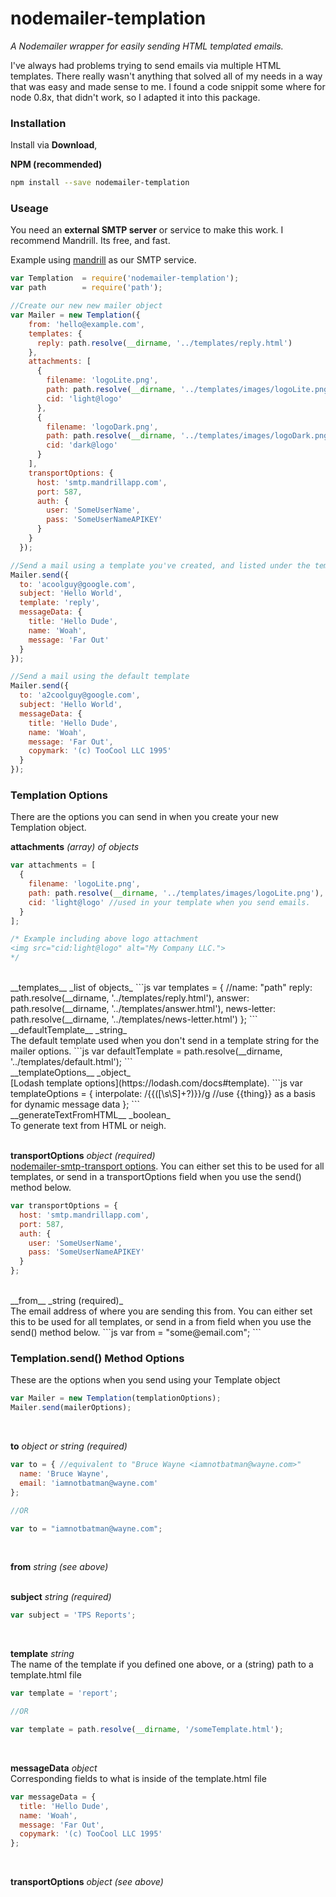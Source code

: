 # nodemailer-templation
_A Nodemailer wrapper for easily sending HTML templated emails._


I've always had problems trying to send emails via multiple HTML templates. There really wasn't anything that solved
all of my needs in a way that was easy and made sense to me. I found a code snippit some where for node 0.8x,
that didn't work, so I adapted it into this package.

### Installation

Install via __Download__,

__NPM (recommended)__
```bash
npm install --save nodemailer-templation
```

### Useage

You need an __external SMTP server__ or service to make this work. I recommend Mandrill. Its free, and fast.

Example using [mandrill](mandrillapp.com) as our SMTP service.
```js
var Templation  = require('nodemailer-templation');
var path        = require('path');

//Create our new new mailer object
var Mailer = new Templation({
    from: 'hello@example.com',
    templates: {
      reply: path.resolve(__dirname, '../templates/reply.html')
    },
    attachments: [
      {
        filename: 'logoLite.png',
        path: path.resolve(__dirname, '../templates/images/logoLite.png'),
        cid: 'light@logo'
      },
      {
        filename: 'logoDark.png',
        path: path.resolve(__dirname, '../templates/images/logoDark.png'),
        cid: 'dark@logo'
      }
    ],
    transportOptions: {
      host: 'smtp.mandrillapp.com',
      port: 587,
      auth: {
        user: 'SomeUserName',
        pass: 'SomeUserNameAPIKEY'
      }
    }
  });

//Send a mail using a template you've created, and listed under the templates option above.
Mailer.send({
  to: 'acoolguy@google.com',
  subject: 'Hello World',
  template: 'reply',
  messageData: {
    title: 'Hello Dude',
    name: 'Woah',
    message: 'Far Out'
  }
});

//Send a mail using the default template
Mailer.send({
  to: 'a2coolguy@google.com',
  subject: 'Hello World',
  messageData: {
    title: 'Hello Dude',
    name: 'Woah',
    message: 'Far Out',
    copymark: '(c) TooCool LLC 1995'
  }
});
```

### Templation Options

There are the options you can send in when you create your new Templation object.<br/>

__attachments__ _(array) of objects_
```js
var attachments = [
  {
    filename: 'logoLite.png',
    path: path.resolve(__dirname, '../templates/images/logoLite.png'),
    cid: 'light@logo' //used in your template when you send emails.
  }
];

/* Example including above logo attachment
<img src="cid:light@logo" alt="My Company LLC.">
*/
```
<br/>
__templates__ _list of objects_
```js
var templates = {
  //name: "path"
  reply: path.resolve(__dirname, '../templates/reply.html'),
  answer: path.resolve(__dirname, '../templates/answer.html'),
  news-letter: path.resolve(__dirname, '../templates/news-letter.html')
};
```
<br/>
__defaultTemplate__ _string_ <br/>
The default template used when you don't send in a template string for the mailer options.
```js
var defaultTemplate = path.resolve(__dirname, '../templates/default.html');
```
<br/>
__templateOptions__ _object_ <br/>
[Lodash template options](https://lodash.com/docs#template).
```js
var templateOptions = {
  interpolate: /{{([\s\S]+?)}}/g //use {{thing}} as a basis for dynamic message data
};
```
<br/>
__generateTextFromHTML__ _boolean_ <br/>
To generate text from HTML or neigh.
<br/><br/>

__transportOptions__ _object (required)_ <br/>
[nodemailer-smtp-transport options](https://github.com/andris9/nodemailer-smtp-transport#usage).
You can either set this to be used for all templates, or send in a transportOptions field when you
use the send() method below.
```js
var transportOptions = {
  host: 'smtp.mandrillapp.com',
  port: 587,
  auth: {
    user: 'SomeUserName',
    pass: 'SomeUserNameAPIKEY'
  }
};
```
<br/>
__from__ _string (required)_ <br/>
The email address of where you are sending this from. You can either set this to be used for all templates,
or send in a from field when you use the send() method below.
```js
var from = "some@email.com";
```

### Templation.send() Method Options

These are the options when you send using your Template object
```js
var Mailer = new Templation(templationOptions);
Mailer.send(mailerOptions);
```
<br/>

__to__ _object or string (required)_
```js
var to = { //equivalent to "Bruce Wayne <iamnotbatman@wayne.com>"
  name: 'Bruce Wayne',
  email: 'iamnotbatman@wayne.com'
};

//OR

var to = "iamnotbatman@wayne.com";
```
<br/>

__from__ _string (see above)_ <br/>
<br/>

__subject__ _string (required)_
```js
var subject = 'TPS Reports';
```
<br/>

__template__ _string_ <br/>
The name of the template if you defined one above, or a (string) path to a template.html file
```js
var template = 'report';

//OR

var template = path.resolve(__dirname, '/someTemplate.html');
```
<br/>

__messageData__ _object_ <br/>
Corresponding fields to what is inside of the template.html file
```js
var messageData = {
  title: 'Hello Dude',
  name: 'Woah',
  message: 'Far Out',
  copymark: '(c) TooCool LLC 1995'
};
```
<br/>

__transportOptions__ _object (see above)_<br/>
<br/>
